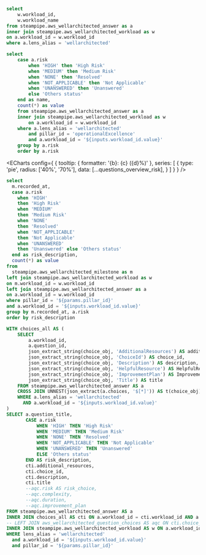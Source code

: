 ```sql workload
select 
    w.workload_id,
    w.workload_name
from steampipe.aws_wellarchitected_answer as a
inner join steampipe.aws_wellarchitected_workload as w
on a.workload_id = w.workload_id
where a.lens_alias = 'wellarchitected'

```

<Dropdown
    name=workload_id
    data={workload}
    value=workload_id
    label=workload_name
/>

```sql questions_overview_risk
select 
    case a.risk 
        when 'HIGH' then 'High Risk' 
        when 'MEDIUM' then 'Medium Risk' 
        when 'NONE' then 'Resolved' 
        when 'NOT_APPLICABLE' then 'Not Applicable' 
        when 'UNANSWERED' then 'Unanswered' 
        else 'Others status' 
    end as name, 
    count(*) as value 
    from steampipe.aws_wellarchitected_answer as a 
    inner join steampipe.aws_wellarchitected_workload as w 
        on a.workload_id = w.workload_id 
    where a.lens_alias = 'wellarchitected' 
        and pillar_id = 'operationalExcellence' 
        and a.workload_id = '${inputs.workload_id.value}' 
    group by a.risk
    order by a.risk
```

<ECharts config={
    {
        tooltip: {
            formatter: '{b}: {c} ({d}%)'
        },
      series: [
        {
          type: 'pie',
          radius: ['40%', '70%'],
          data: [...questions_overview_risk],
        }
      ]
      }
    }
/>

```sql questions_overview_remediation
select
  m.recorded_at,
  case a.risk
    when 'HIGH'
    then 'High Risk'
    when 'MEDIUM'
    then 'Medium Risk'
    when 'NONE'
    then 'Resolved'
    when 'NOT_APPLICABLE'
    then 'Not Applicable'
    when 'UNANSWERED'
    then 'Unanswered' else 'Others status'
  end as risk_description,
  count(*) as value
from
  steampipe.aws_wellarchitected_milestone as m
left join steampipe.aws_wellarchitected_workload as w
on m.workload_id = w.workload_id
left join steampipe.aws_wellarchitected_answer as a
on a.workload_id = w.workload_id
where pillar_id = '${params.pillar_id}'
and a.workload_id = '${inputs.workload_id.value}'
group by m.recorded_at, a.risk
order by risk_description
```

<BarChart 
    data={questions_overview_remediation}
    x=recorded_at
    y=value
    series=risk_description
/>

```sql base_action_plan
WITH choices_all AS (
    SELECT
        a.workload_id,
        a.question_id,
        json_extract_string(choice_obj, 'AdditionalResources') AS additional_resources,
        json_extract_string(choice_obj, 'ChoiceId') AS choice_id,
        json_extract_string(choice_obj, 'Description') AS description,
        json_extract_string(choice_obj, 'HelpfulResource') AS HelpfulResource,
        json_extract_string(choice_obj, 'ImprovementPlan') AS ImprovementPlan,
        json_extract_string(choice_obj, 'Title') AS title
    FROM steampipe.aws_wellarchitected_answer AS a
    CROSS JOIN UNNEST(json_extract(a.choices, '$[*]')) AS t(choice_obj)
    WHERE a.lens_alias = 'wellarchitected'
      AND a.workload_id = '${inputs.workload_id.value}'
)
SELECT a.question_title,
       CASE a.risk
           WHEN 'HIGH' THEN 'High Risk'
           WHEN 'MEDIUM' THEN 'Medium Risk'
           WHEN 'NONE' THEN 'Resolved'
           WHEN 'NOT_APPLICABLE' THEN 'Not Applicable'
           WHEN 'UNANSWERED' THEN 'Unanswered' 
           ELSE 'Others status'
       END AS risk_description,
       cti.additional_resources,
       cti.choice_id,
       cti.description,
       cti.title
       --aqc.risk AS risk_choice,
       --aqc.complexity,
       --aqc.duration,
       --aqc.improvement_plan
FROM steampipe.aws_wellarchitected_answer AS a
INNER JOIN choices_all AS cti ON a.workload_id = cti.workload_id AND a.question_id = cti.question_id
-- LEFT JOIN aws_wellarchitected_question_choices AS aqc ON cti.choice_id = aqc.choice_id
INNER JOIN steampipe.aws_wellarchitected_workload AS w ON a.workload_id = w.workload_id
WHERE lens_alias = 'wellarchitected'
  and a.workload_id = '${inputs.workload_id.value}'
  and pillar_id = '${params.pillar_id}'
```

<DataTable data={base_action_plan} search=true wrapTitles=true rowShading=true groupBy=question_title groupsOpen=false />